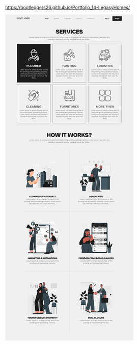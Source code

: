 https://bootleggers26.github.io/Portfolio_14-LegasyHomes/

![Portfolio_14-LegasyHomes](/img/legacy_homes.png)
